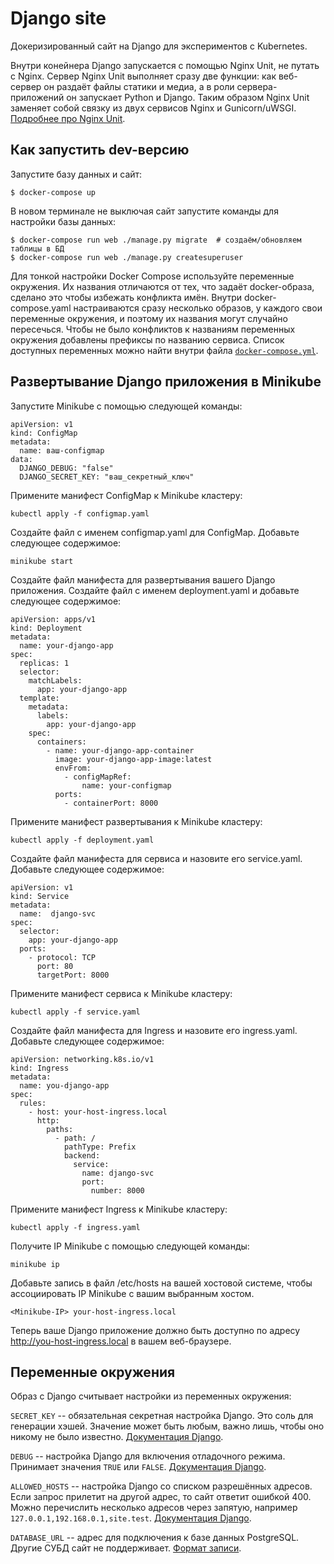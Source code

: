 # Django site

Докеризированный сайт на Django для экспериментов с Kubernetes.

Внутри конейнера Django запускается с помощью Nginx Unit, не путать с Nginx. Сервер Nginx Unit выполняет сразу две функции: как веб-сервер он раздаёт файлы статики и медиа, а в роли сервера-приложений он запускает Python и Django. Таким образом Nginx Unit заменяет собой связку из двух сервисов Nginx и Gunicorn/uWSGI. [Подробнее про Nginx Unit](https://unit.nginx.org/).

## Как запустить dev-версию

Запустите базу данных и сайт:

```shell-session
$ docker-compose up
```

В новом терминале не выключая сайт запустите команды для настройки базы данных:


```shell-session
$ docker-compose run web ./manage.py migrate  # создаём/обновляем таблицы в БД
$ docker-compose run web ./manage.py createsuperuser
```

Для тонкой настройки Docker Compose используйте переменные окружения. Их названия отличаются от тех, что задаёт docker-образа, сделано это чтобы избежать конфликта имён. Внутри docker-compose.yaml настраиваются сразу несколько образов, у каждого свои переменные окружения, и поэтому их названия могут случайно пересечься. Чтобы не было конфликтов к названиям переменных окружения добавлены префиксы по названию сервиса. Список доступных переменных можно найти внутри файла [`docker-compose.yml`](./docker-compose.yml).

## Развертывание Django приложения в Minikube

Запустите Minikube с помощью следующей команды:
```shell-session
apiVersion: v1
kind: ConfigMap
metadata:
  name: ваш-configmap
data:
  DJANGO_DEBUG: "false"
  DJANGO_SECRET_KEY: "ваш_секретный_ключ"
```
Примените манифест ConfigMap к Minikube кластеру:
```shell-session
kubectl apply -f configmap.yaml

```

Создайте файл с именем configmap.yaml для ConfigMap. Добавьте следующее содержимое:
```shell-session
minikube start
```

Создайте файл манифеста для развертывания вашего Django приложения. Создайте файл с именем deployment.yaml и добавьте следующее содержимое:

```shell-session
apiVersion: apps/v1
kind: Deployment
metadata:
  name: your-django-app
spec:
  replicas: 1
  selector:
    matchLabels:
      app: your-django-app
  template:
    metadata:
      labels:
        app: your-django-app
    spec:
      containers:
        - name: your-django-app-container 
          image: your-django-app-image:latest
          envFrom:
            - configMapRef:
                name: your-configmap
          ports:
            - containerPort: 8000
```

Примените манифест развертывания к Minikube кластеру:

```shell-session
kubectl apply -f deployment.yaml
```
Создайте файл манифеста для сервиса и назовите его service.yaml. Добавьте следующее содержимое:

```shell-session
apiVersion: v1
kind: Service
metadata:
  name:  django-svc
spec:
  selector:
    app: your-django-app
  ports:
    - protocol: TCP
      port: 80
      targetPort: 8000
```

Примените манифест сервиса к Minikube кластеру:
```shell-session
kubectl apply -f service.yaml

```

Создайте файл манифеста для Ingress и назовите его ingress.yaml. Добавьте следующее содержимое:
```shell-session
apiVersion: networking.k8s.io/v1
kind: Ingress
metadata:
  name: you-django-app
spec:
  rules:
    - host: your-host-ingress.local
      http:
        paths:
          - path: /
            pathType: Prefix
            backend:
              service:
                name: django-svc
                port:
                  number: 8000
```
Примените манифест Ingress к Minikube кластеру:
```shell-session
kubectl apply -f ingress.yaml
```
Получите IP Minikube с помощью следующей команды:
```shell-session
minikube ip
```
Добавьте запись в файл /etc/hosts на вашей хостовой системе, чтобы ассоциировать IP Minikube с вашим выбранным хостом. 
```shell-session
<Minikube-IP> your-host-ingress.local
```
Теперь ваше Django приложение должно быть доступно по адресу http://you-host-ingress.local в вашем веб-браузере.





## Переменные окружения

Образ с Django считывает настройки из переменных окружения:

`SECRET_KEY` -- обязательная секретная настройка Django. Это соль для генерации хэшей. Значение может быть любым, важно лишь, чтобы оно никому не было известно. [Документация Django](https://docs.djangoproject.com/en/3.2/ref/settings/#secret-key).

`DEBUG` -- настройка Django для включения отладочного режима. Принимает значения `TRUE` или `FALSE`. [Документация Django](https://docs.djangoproject.com/en/3.2/ref/settings/#std:setting-DEBUG).

`ALLOWED_HOSTS` -- настройка Django со списком разрешённых адресов. Если запрос прилетит на другой адрес, то сайт ответит ошибкой 400. Можно перечислить несколько адресов через запятую, например `127.0.0.1,192.168.0.1,site.test`. [Документация Django](https://docs.djangoproject.com/en/3.2/ref/settings/#allowed-hosts).

`DATABASE_URL` -- адрес для подключения к базе данных PostgreSQL. Другие СУБД сайт не поддерживает. [Формат записи](https://github.com/jacobian/dj-database-url#url-schema).
